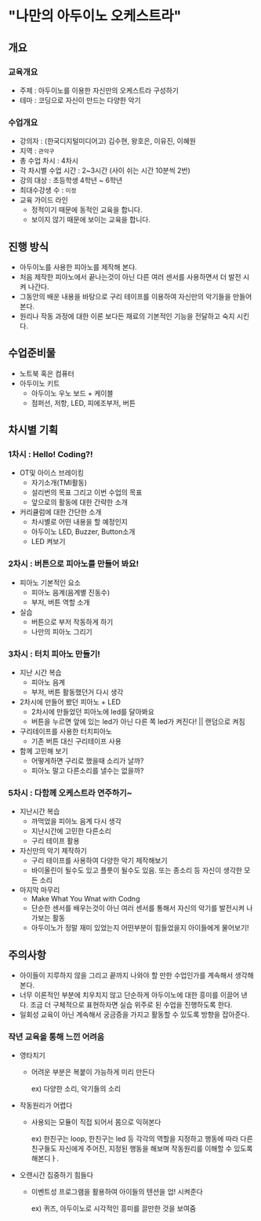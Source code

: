 # "나만의 아두이노 오케스트라"

## 개요

### 교육개요

- 주제 : 아두이노를 이용한 자신만의 오케스트라 구성하기
- 테마 :  코딩으로 자신이 만드는 다양한 악기

### 수업개요

- 강의자 : (한국디지털미디어고) 김수현, 왕호은, 이유진, 이혜원
- 지역 : `관악구`
- 총 수업 차시 : 4차시
- 각 차시별 수업 시간 : 2~3시간 (사이 쉬는 시간 10분씩 2번)
- 강의 대상 : 초등학생 4학년 ~ 6학년
- 최대수강생 수 :  `미정`
- 교육 가이드 라인
  - 정적이기 때문에 동적인 교육을 합니다.
  - 보이지 않기 때문에 보이는 교육을 합니다.

## 진행 방식

- 아두이노를 사용한 피아노를 제작해 본다.
- 처음 제작한 피아노에서 끝나는것이 아닌 다른 여러 센서를 사용하면서 더 발전 시켜 나간다.
- 그동안의 배운 내용을 바탕으로 구리 테이프를 이용하여 자신만의 악기들을 만들어본다.
- 원리나 작동 과정에 대한 이론 보다든 재료의 기본적인 기능을 전달하고 숙지 시킨다.

## 수업준비물
- 노트북 혹은 컴퓨터
- 아두이노 키트
  - 아두이노 우노 보드 + 케이블
  - 점퍼선, 저항, LED, 피에조부저, 버튼

## 차시별 기획

### 1차시 : Hello! Coding?!

- OT및 아이스 브레이킹
  - 자기소개(TMI활동)
  - 설리번의 목표 그리고 이번 수업의 목표
  - 앞으로의 활동에 대한 간략한 소개
- 커리큘럼에 대한 간단한 소개 
  - 차시별로 어떤 내용을 할 예정인지
  - 아두이노 LED, Buzzer, Button소개
  - LED 켜보기

### 2차시 : 버튼으로 피아노를 만들어 봐요!

- 피아노 기본적인 요소
  - 피아노 음계(음계별 진동수)
  - 부저, 버튼 역할 소개
- 실습
  - 버튼으로 부저 작동하게 하기
  - 나만의 피아노 그리기

### 3차시 : 터치 피아노 만들기!

- 지난 시간 복습
  - 피아노 음계
  - 부저, 버튼 활동했던거 다시 생각
- 2차시에 만들어 봤던 피아노 + LED
  - 2차시에 만들었던 피아노에 led를 달아봐요
  - 버튼을 누르면 앞에 있는 led가 아닌 다른 쪽 led가 켜진다! || 랜덤으로 켜짐
- 구리테이프를 사용한 터치피아노
  - 기존 버튼 대신 구리테이프 사용
- 함께 고민해 보기 
  - 어떻게하면 구리로 했을때 소리가 날까?
  - 피아노 말고 다른소리를 낼수는 없을까?

### 5차시 : 다함께 오케스트라 연주하기~

- 지난시간 복습
  - 까먹었을 피아노 음계 다시 생각
  - 지난시간에 고민한 다른소리
  - 구리 테이프 활용
- 자신만의 악기 제작하기
  - 구리 테이프를 사용하여 다양한 악기 제작해보기
  - 바이올린이 될수도 있고 플룻이 될수도 있음. 또는 종소리 등 자신이 생각한 모든 소리
- 마지막 마무리 
  - Make What You Wnat with Codng
  - 단순한 센서를 배우는것이 아닌 여러 센서를 통해서 자신의 악기를 발전시켜 나가보는 활동
  - 아두이노가 정말 재미 있었는지 어떤부분이 힘들었을지 아이들에게 물어보기!



## 주의사항

- 아이들이 지루하지 않을 그리고 끝까지 나와야 할 만한 수업인가를 계속해서 생각해 본다.
- 너무 이론적인 부분에 치우치지 않고 단순하게 아두이노에 대한 흥미를 이끌어 낸다. 조금 더 구체적으로 표현하자면 실습 위주로 된 수업을 진행하도록 한다.
- 일회성 교육이 아닌 계속해서 궁금증을 가지고 활동할 수 있도록 방향을 잡아준다.

### 작년 교육을 통해 느낀 어려움

- 영타치기

  - 어려운 부분은 복붙이 가능하게 미리 만든다

    ex) 다양한 소리, 악기들의 소리

- 작동원리가 어렵다

  - 사용되는 모듈이 직접 되어서 몸으로 익혀본다

    ex) 한친구는 loop, 한친구는 led 등 각각의 역할을 지정하고 행동에 따라 다른 친구들도 자신에게 주어진, 지정된 행동을 해보며 작동원리를 이해할 수 있도록 해본디ㅏ.

- 오랜시간 집중하기 힘들다

  - 이벤트성 프로그램을 활용하여 아이들의 텐션을 업! 시켜준다

    ex) 퀴즈, 아두이노로 시각적인 흥미를 끌만한 것을 보여줌

